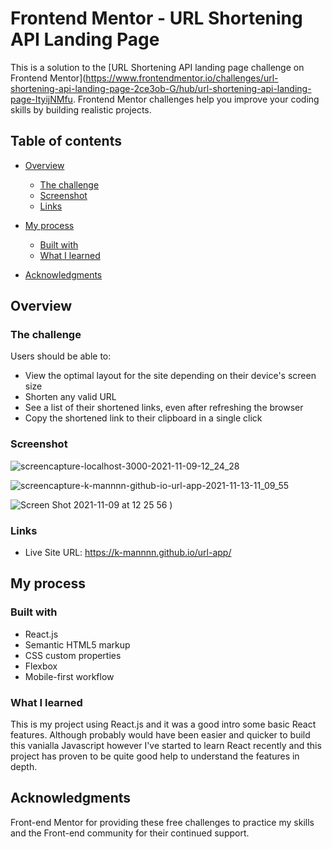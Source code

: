 # Frontend Mentor - URL Shortening API Landing Page

This is a solution to the [URL Shortening API landing page challenge on Frontend Mentor](https://www.frontendmentor.io/challenges/url-shortening-api-landing-page-2ce3ob-G/hub/url-shortening-api-landing-page-ItyijNMfu. Frontend Mentor challenges help you improve your coding skills by building realistic projects. 

## Table of contents

- [Overview](#overview)
  - [The challenge](#the-challenge)
  - [Screenshot](#screenshot)
  - [Links](#links)
- [My process](#my-process)
  - [Built with](#built-with)
  - [What I learned](#what-i-learned)

- [Acknowledgments](#acknowledgments)


## Overview

### The challenge

Users should be able to:

- View the optimal layout for the site depending on their device's screen size
- Shorten any valid URL
- See a list of their shortened links, even after refreshing the browser
- Copy the shortened link to their clipboard in a single click

### Screenshot

![screencapture-localhost-3000-2021-11-09-12_24_28](https://user-images.githubusercontent.com/67024458/141632278-f612e7b6-a3f2-4f66-9b7e-80b5a2f7429e.png)

![screencapture-k-mannnn-github-io-url-app-2021-11-13-11_09_55](https://user-images.githubusercontent.com/67024458/141631038-0a3b78ac-dfe3-4788-93e9-ed7fc209e996.png)

![Screen Shot 2021-11-09 at 12 25 56](https://user-images.githubusercontent.com/67024458/141631215-e7290680-526d-4487-8d1e-6e815d1c1042.png)
)


### Links

- Live Site URL: https://k-mannnn.github.io/url-app/

## My process

### Built with

- React.js
- Semantic HTML5 markup
- CSS custom properties
- Flexbox
- Mobile-first workflow

### What I learned

This is my project using React.js and it was a good intro some basic React features. Although probably would have been easier and quicker to build this vanialla Javascript however I've started to learn React recently and this project has proven to be quite good help to understand the features in depth.  


## Acknowledgments

Front-end Mentor for providing these free challenges to practice my skills and the Front-end community for their continued support.
